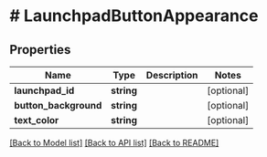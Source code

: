# # LaunchpadButtonAppearance

## Properties

Name | Type | Description | Notes
------------ | ------------- | ------------- | -------------
**launchpad_id** | **string** |  | [optional]
**button_background** | **string** |  | [optional]
**text_color** | **string** |  | [optional]

[[Back to Model list]](../../README.md#models) [[Back to API list]](../../README.md#endpoints) [[Back to README]](../../README.md)

